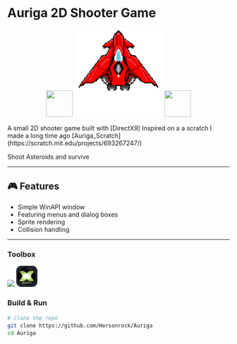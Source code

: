 # Auriga 2D Shooter Game

<p align="center">
  <img src="assets/asteroid1.png.png" width="60" height="60"/>
  <img src="assets/Aerial_gif.gif" width="200" height="200"/>
  <img src="assets/asteroid1.png.png" width="60" height="60"/>
</p>
A small 2D shooter game built with [DirectX9]
Inspired on a a scratch I made a long time ago [Auriga_Scratch](https://scratch.mit.edu/projects/693267247/) 

Shoot Asteroids and survive

---

## 🎮 Features
- Simple WinAPI window
- Featuring menus and dialog boxes
- Sprite rendering
- Collision handling

---

### Toolbox
<p align="left">
  <img src="https://skillicons.dev/icons?i=cpp,windows,visualstudio"/>
  <img src="assets/DirectX9.png" width="48" height="48"/>

### Build & Run
```bash
# clone the repo
git clone https://github.com/Hersonrock/Auriga
cd Auriga


